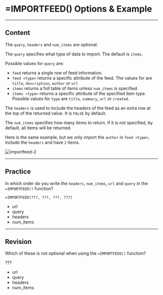 ﻿---
author: Stefan-Stojanovic

type: normal

category: how to

links:
  - '[IMPORTFEED](https://support.google.com/docs/answer/3093337){documentation}'

---

# =IMPORTFEED() Options & Example

---
## Content

The `query`, `headers` and `num_items` are optional.

The `query` specifies what type of data to import. The default is `items`.

Possible values for `query` are:
  - `feed` returns a single row of feed information.
  - `feed <type>` returns a specific attribute of the feed. The values for <type> are `title`, `description`, `author` or `url`
  - `items` returns a full table of items unless `num_items` is specified.
  - `items <type>` returns a specific attribute of the specified item type. Possible values for `type` are `title`, `summary`, `url` or `created`.

The `headers` is used to include the headers of the feed as an extra row at the top of the returned value. It is `FALSE` by default.

The `num_items` specifies how many items to return. If it is not specified, by default, all items will be returned.

Here is the same example, but we only import the `author` in `feed <type>`, include the `headers` and have `2` items.

![importfeed-2](https://img.enkipro.com/0491c40a44fcaee4c93132db04dfa033.png)

---
## Practice

In which order do you write the `headers`, `num_items`, `url` and `query` in the `=IMPORTFEED()` function?

```plain-text
=IMPORTFEED(???, ???, ???, ???)
```

- url
- query
- headers
- num_items

---
## Revision

Which of these is not optional when using the `=IMPORTFEED()` function?

???

- url 
- query 
- headers 
- num_items